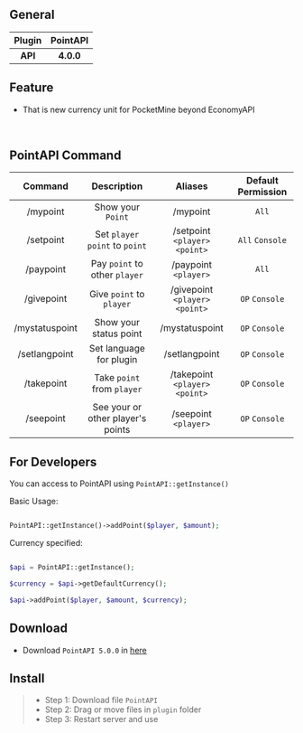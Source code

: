 
## General 


| **Plugin** | **PointAPI** |
| :-----: | :-----: |
| **API** | **4.0.0** |


## Feature

- That is new currency unit for PocketMine beyond EconomyAPI 

<br>

## PointAPI Command
| Command | Description | Aliases | Default Permission |
| :-----: | :-------: | :---------: | :-------: |
| /mypoint | Show your `Point` | /mypoint | `All` |
| /setpoint | Set `player` `point` to `point`| /setpoint `<player>` `<point>` | `All` `Console` |
| /paypoint | Pay `point` to other `player` | /paypoint `<player>` | `All` |
| /givepoint | Give `point` to `player` | /givepoint `<player>` `<point>` | `OP` `Console` |
| /mystatuspoint | Show your status point | /mystatuspoint | `OP` `Console` |
| /setlangpoint | Set language for plugin | /setlangpoint | `OP` `Console` |
| /takepoint | Take `point` from `player` | /takepoint `<player>` `<point>` | `OP` `Console` |
| /seepoint | See your or other player's points | /seepoint `<player>` | `OP` `Console` |


## For Developers

You can access to PointAPI using `PointAPI::getInstance()`

Basic Usage:

```php

PointAPI::getInstance()->addPoint($player, $amount);

```

Currency specified:

```php

$api = PointAPI::getInstance();

$currency = $api->getDefaultCurrency();

$api->addPoint($player, $amount, $currency);

```

## Download
- Download `PointAPI 5.0.0` in <a href="https://github.com/Clickedtran/PointAPI_4.0.0/blobs/archie/releases/tag/5.0.0">here</a>

## Install
>- Step 1: Download file `PointAPI`
>- Step 2: Drag or move files in `plugin` folder
>- Step 3: Restart server and use



